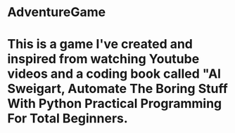 # AdventureGame
#
# This is a game I've created and inspired from watching Youtube videos and a coding book called "Al Sweigart, Automate The Boring Stuff With Python Practical Programming For Total Beginners. 
#
#
#
#
